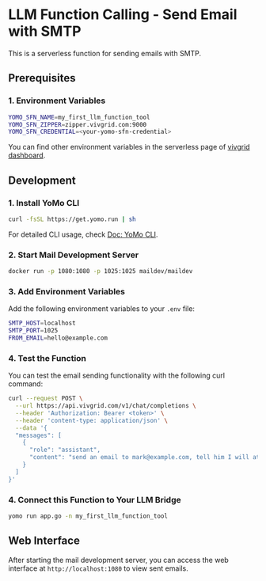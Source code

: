 # LLM Function Calling - Send Email with SMTP

This is a serverless function for sending emails with SMTP.

## Prerequisites

### 1. Environment Variables

```sh
YOMO_SFN_NAME=my_first_llm_function_tool
YOMO_SFN_ZIPPER=zipper.vivgrid.com:9000
YOMO_SFN_CREDENTIAL=<your-yomo-sfn-credential>
```

You can find other environment variables in the serverless page of [vivgrid dashboard](https://dashboard.vivgrid.com/).

## Development

### 1. Install YoMo CLI

```bash
curl -fsSL https://get.yomo.run | sh
```

For detailed CLI usage, check [Doc: YoMo CLI](https://yomo.run/docs/cli).

### 2. Start Mail Development Server

```bash
docker run -p 1080:1080 -p 1025:1025 maildev/maildev
```

### 3. Add Environment Variables

Add the following environment variables to your `.env` file:

```bash
SMTP_HOST=localhost
SMTP_PORT=1025
FROM_EMAIL=hello@example.com
```

### 4. Test the Function

You can test the email sending functionality with the following curl command:

```bash
curl --request POST \
  --url https://api.vivgrid.com/v1/chat/completions \
  --header 'Authorization: Bearer <token>' \
  --header 'content-type: application/json' \
  --data '{
  "messages": [
    {
      "role": "assistant",
      "content": "send an email to mark@example.com, tell him I will attend the meeting"
    }
  ]
}'
```

### 4. Connect this Function to Your LLM Bridge

```bash
yomo run app.go -n my_first_llm_function_tool
```

## Web Interface

After starting the mail development server, you can access the web interface at `http://localhost:1080` to view sent emails.

